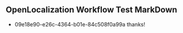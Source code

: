 ## OpenLocalization Workflow Test MarkDown
* 09e18e90-e26c-4364-b01e-84c508f0a99a 
thanks!<!--HONumber=Mar16_HO3-->
